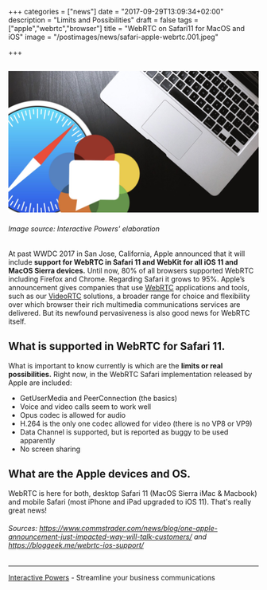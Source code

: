 +++
categories = ["news"]
date = "2017-09-29T13:09:34+02:00"
description = "Limits and Possibilities"
draft = false
tags = ["apple","webrtc","browser"]
title = "WebRTC on Safari11 for MacOS and iOS"
image = "/postimages/news/safari-apple-webrtc.001.jpeg"

+++

![WebRTC apple](/postimages/news/safari-apple-webrtc.001.jpeg)
---------
###### Image source: Interactive Powers' elaboration

At past WWDC 2017 in San Jose, California, Apple announced that it will include **support for WebRTC in Safari 11 and WebKit for all iOS 11 and MacOS Sierra devices.** Until now, 80% of all browsers supported WebRTC including Firefox and Chrome. Regarding Safari it grows to 95%. Apple’s announcement gives companies that use [WebRTC](http://blog.ivrpowers.com/post/technologies/what-is-webrtc/) applications and tools, such as our [VideoRTC](http://blog.ivrpowers.com/post/products/video-rtc/) solutions, a broader range for choice and flexibility over which browser their rich multimedia communications services are delivered. But its newfound pervasiveness is also good news for WebRTC itself. 


## What is supported in WebRTC for Safari 11.

What is important to know currently is which are the **limits or real possibilities.** Right now, in the WebRTC Safari implementation released by Apple are included:

* GetUserMedia and PeerConnection (the basics)
* Voice and video calls seem to work well
* Opus codec is allowed for audio
* H.264 is the only one codec allowed for video (there is no VP8 or VP9)
* Data Channel is supported, but is reported as buggy to be used apparently
* No screen sharing

## What are the Apple devices and OS.

WebRTC is here for both, desktop Safari 11 (MacOS Sierra iMac & Macbook) and mobile Safari (most iPhone and iPad upgraded to iOS 11). That's really great news!

###### Sources: https://www.commstrader.com/news/blog/one-apple-announcement-just-impacted-way-will-talk-customers/ and https://bloggeek.me/webrtc-ios-support/

---
[Interactive Powers](http://www.ivrpowers.com/ ) - Streamline your business communications




